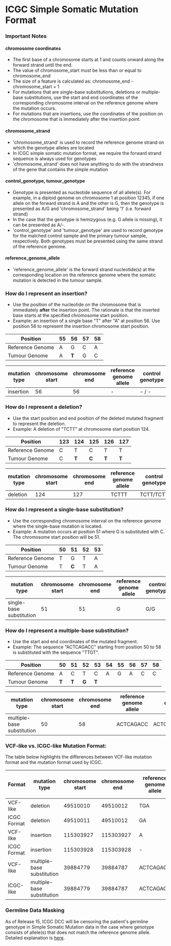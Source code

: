 # ICGC Simple Somatic Mutation Format

### Important Notes

#### chromosome coordinates

* The first base of a chromosome starts at 1 and counts onward along the forward strand until the end.
* The value of chromosome_start must be less than or equal to chromosome_end
* The size of a feature is calculated as: chromosome_end - chromosome_start + 1
* For mutations that are single-base substitutions, deletions or multiple-base substitutions, use the start and end coordinates of the corresponding chromosome interval on the reference genome where the mutation occurs.
* For mutations that are insertions, use the coordinates of the position on the chromosome that is immediately after the insertion point.

#### chromosome_strand

* 'chromosome_strand' is used to record the reference genome strand on which the genotype alleles are located
* In ICGC simple somatic mutation format, we require the forward strand sequence is always used for genotypes
* 'chromosome_strand' does not have anything to do with the strandness of the gene that contains the simple mutation

#### control_genotype, tumour_genotype

* Genotype is presented as nucleotide sequence of all allele(s). For example, in a diploid genome on chromosome 1 at position 12345, if one allele on the forward strand is A and the other is G, then the genotype is presented as A/G and 'chromosome_strand' being '1' (i.e. forward strand)
* In the case that the genotype is hemizygous (e.g. G allele is missing), it can be presented as A/-.
* 'control_genotype' and 'tumour_genotype' are used to record genotype for the matched control sample and the primary tumour sample, respectively. Both genotypes must be presented using the same strand of the reference genome.

#### reference_genome_allele

* 'reference_genome_allele' is the forward strand nucleotide(s) at the corresponding location on the reference genome where the somatic mutation is detected in the tumour sample.

### How do I represent an insertion?

* Use the position of the nucleotide on the chromosome that is immediately **after** the insertion point. The rationale is that the inserted base starts at the specified chromosome start position.
* Example: an insertion of a single base "T" after "A" at position 56. Use position 56 to represent the insertion chromosome start position.

| Position |  55 |  56 |  57 |  58 |
| ---- | ---- | ---- | ---- | ---- |
| Reference Genome |  A |  G |  C |  A |
| Tumour Genome |  A |  **T** |  G |  C |

| mutation type |  chromosome start |  chromosome end |  reference genome allele |  control genotype |  tumour genotype |  mutated from allele | mutated to allele |
| ---- |  ---- |  ---- |  ---- |  ---- |  ---- |  ---- | ---- |
| insertion |  56 |  56 |  - |  \- / - |  - /T |  - |  T |

### How do I represent a deletion?

* Use the start position and end position of the deleted mutated fragment to represent the deletion.
* Example: A deletion of "TCTT" at chromosome start position 124.

| Position |  123 |  124 |  125 |  126 |  127 |
| ---- |  ---- |  ---- |  ---- |  ---- | ---- |
| Reference Genome |  C |  T |  C |  T |  T |
| Tumour Genome |  C |  **T** |  **C** |  **T**  |  **T** |

| mutation type |  chromosome start |  chromosome end |  reference genome allele |  control genotype |  tumour genotype |  mutated from allele | mutated to allele |
| ---- |  ---- |  ---- |  ---- |  ---- |  ---- |  ---- | ---- |
| deletion |  124 |  127 |  TCTTT |  TCTT/TCTT |  TCTT/- |  TCTT |  - |

### How do I represent a single-base substitution?

* Use the corresponding chromosome interval on the reference genome where the single-base mutation is located.
* Example: A mutation occurs at position 51 where G is substituted with C. The chromosome start position will be 51.

| Position |  50 |  51 |  52 |  53 |
| ---- |  ---- |  ---- |  ---- |  ---- |
| Reference Genome |  T |  G |  T |  A |
| Tumour Genome |  T |  **C** |  T |  A |

| mutation type |  chromosome start |  chromosome end |  reference genome allele |  control genotype |  tumour genotype |  mutated from allele | mutated to allele |
| ---- |  ---- |  ---- |  ---- |  ---- |  ---- |  ---- | ---- |
| single-base substitution |  51 |  51 |  G |  G/G |  G/C |  G |  C |

### How do I represent a multiple-base substitution?

* Use the start and end coordinates of the mutated fragment.
* Example: The sequence "ACTCAGACC" starting from position 50 to 58 is substituted with the sequence "TTGT".

| Position |  50 |  51 |  52 |  53 |  54 |  55 |  56 |  57 |  58 |
| ---- |  ---- |  ---- |  ---- |  ---- | ---- | ---- | ---- | ---- | ---- |
| Reference Genome |  A |  C |  T |  C |  A |  G |  A |  C |  C |
| Tumour Genome |  **T** |  **T** |  **G** |  **T** |    |    |    |    |    |  

| mutation type |  chromosome start |  chromosome end |  reference genome allele |  control genotype |  tumour genotype |  mutated from allele | mutated to allele |
| ---- |  ---- |  ---- |  ---- |  ---- |  ---- |  ---- | ---- |
| multiple-base substitution |  50 |  58 |  ACTCAGACC |  ACTCAGACC/ACTCAGACC |  ACTCAGACC/TTGT |  ACTCAGACC |  TTGT |

 

### **VCF-like vs. ICGC-like Mutation Format:**

The table below highlights the differences between VCF-like mutation format and the mutation format used by ICGC.

| Format |  mutation type |  chromosome start |  chromosome end |  reference genome allele |  control genotype |  tumour genotype | mutated from allele (new field) | mutated to allele (new field) |
| ---- |  ---- |  ---- |  ---- |  ---- | ---- | ---- | ---- | ---- |
| VCF-like |  deletion |  49510010 |  49510012 |  TGA |  TGA/TGA |  TGA/T |    |    |
| ICGC Format |  deletion |  49510011 |  49510012 |  GA |  GA/GA |  GA/- |  GA |  - |
| VCF-like |  insertion |  115303927 |  115303927 |  A |  A/A |  A/AT |    |    |
| ICGC Format |  insertion |  115303928 |  115303928 |  - |  -/- |  -/T |  - |  T |
| VCF-like |  multiple-base substitution |  39884779 |  39884787 |  ACTCAGACC |  ACTCAGACC/ACTCAGACC |  ACTCAGACC/TTGT |    |    |
| ICGC-like |  multiple-base substitution |  39884779 |  39884787 |  ACTCAGACC |  ACTCAGACC/ACTCAGACC |  ACTCAGACC/TTGT |  ACTCAGACC |  TTGT |  

### Germline Data Masking

As of Release 15, ICGC DCC will be censoring the patient's germline genotype in Simple Somatic Mutation data in the case where genotype consists of allele(s) that does not match the reference genome allele. Detailed explanation is [here](/portal/methods.md#germline-data-masking).
